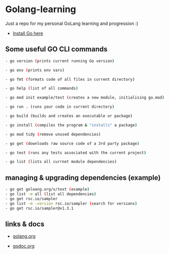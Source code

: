 # Golang-learning

Just a repo for my personal GoLang learning and progression :)

- [Install Go here](https://go.dev/doc/install)

## Some useful GO CLI commands

```sh
- go version (prints current running Go version)

- go env (prints env vars)

- go fmt (formats code of all files in current directory)

- go help (list of all commands)

- go mod init example/test (creates a new module, initialising go.mod)

- go run . (runs your code in current directory)

- go build (builds and creates an executable or package)

- go install (compiles the program & "installs" a package)

- go mod tidy (remove unused dependencies)

- go get (downloads raw source code of a 3rd party package)

- go test (runs any tests associated with the current project)

- go list (lists all currnet module dependencies)
```

## managing & upgrading dependencies (example) 

```sh
- go get goloang.org/x/text (example)
- go list -m all (list all dependencies)
- go get rsc.io/sampler
- go list -m -version rsc.io/sampler (search for versions)
- go get rsc.io/sampler@v1.3.1
```

## links & docs

- [golang.org](golang.org)

- [godoc.org](godoc.org)